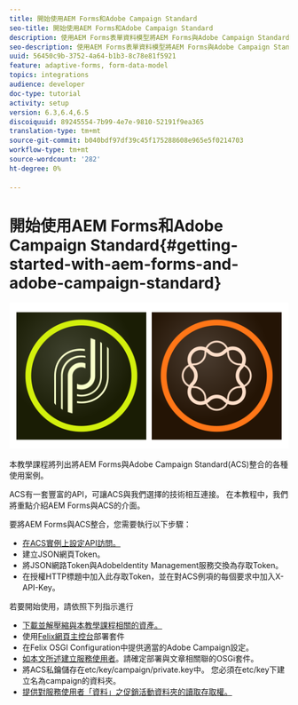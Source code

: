 ```yaml
---
title: 開始使用AEM Forms和Adobe Campaign Standard
seo-title: 開始使用AEM Forms和Adobe Campaign Standard
description: 使用AEM Forms表單資料模型將AEM Forms與Adobe Campaign Standard整合，以擷取ACS促銷活動描述檔資訊等。
seo-description: 使用AEM Forms表單資料模型將AEM Forms與Adobe Campaign Standard整合，以擷取ACS促銷活動描述檔資訊等。
uuid: 56450c9b-3752-4a64-b1b3-8c78e81f5921
feature: adaptive-forms, form-data-model
topics: integrations
audience: developer
doc-type: tutorial
activity: setup
version: 6.3,6.4,6.5
discoiquuid: 89245554-7b99-4e7e-9810-52191f9ea365
translation-type: tm+mt
source-git-commit: b040bdf97df39c45f175288608e965e5f0214703
workflow-type: tm+mt
source-wordcount: '282'
ht-degree: 0%

---
```



# 開始使用AEM Forms和Adobe Campaign Standard{#getting-started-with-aem-forms-and-adobe-campaign-standard}

![formandcampaign](assets/helpx-cards-forms.png)

本教學課程將列出將AEM Forms與Adobe Campaign Standard(ACS)整合的各種使用案例。

ACS有一套豐富的API，可讓ACS與我們選擇的技術相互連接。 在本教程中，我們將重點介紹AEM Forms與ACS的介面。

要將AEM Forms與ACS整合，您需要執行以下步驟：

* [在ACS實例上設定API訪問。](https://docs.campaign.adobe.com/doc/standard/en/api/ACS_API.html#setting-up-api-access)
* 建立JSON網頁Token。
* 將JSON網路Token與AdobeIdentity Management服務交換為存取Token。
* 在授權HTTP標題中加入此存取Token，並在對ACS例項的每個要求中加入X-API-Key。

若要開始使用，請依照下列指示進行

* [下載並解壓縮與本教學課程相關的資產。](assets/aem-forms-and-acs-bundles.zip)
* 使用[Felix網頁主控台](http://localhost:4502/system/console/bundles)部署套件
* 在Felix OSGI Configuration中提供適當的Adobe Campaign設定。
* [如本文所述建立服務使用者](/help/forms/adaptive-forms/service-user-tutorial-develop.md)。請確定部署與文章相關聯的OSGi套件。
* 將ACS私鑰儲存在etc/key/campaign/private.key中。 您必須在etc/key下建立名為campaign的資料夾。
* [提供對服務使用者「資料」之促銷活動資料夾的讀取存取權。](http://localhost:4502/useradmin)

